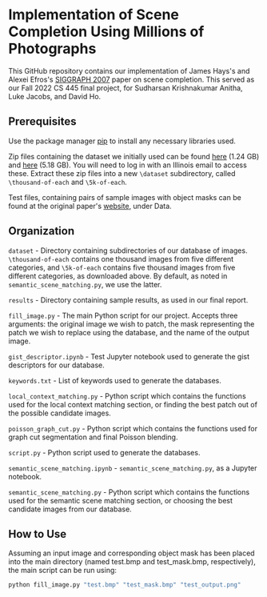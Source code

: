 # Implementation of Scene Completion Using Millions of Photographs

This GitHub repository contains our implementation of James Hays's and Alexei Efros's [SIGGRAPH 2007](http://graphics.cs.cmu.edu/projects/scene-completion/) paper on scene completion. This served as our Fall 2022 CS 445 final project, for Sudharsan Krishnakumar Anitha, Luke Jacobs, and David Ho.

## Prerequisites

Use the package manager [pip](https://pip.pypa.io/en/stable/) to install any necessary libraries used. 

Zip files containing the dataset we initially used can be found [here](https://drive.google.com/file/d/17e97oyOMjTLvtWbgoUnoV2KWPckOM3Yg/view?usp=sharing) (1.24 GB) and [here](https://drive.google.com/file/d/1CVjy_BWUkzs2hDsZLc79iAUu6D3UxeJy/view?usp=share_link) (5.18 GB). You will need to log in with an Illinois email to access these. Extract these zip files into a new `\dataset` subdirectory, called `\thousand-of-each` and `\5k-of-each`.

Test files, containing pairs of sample images with object masks can be found at the original paper's [website](http://graphics.cs.cmu.edu/projects/scene-completion/), under Data.

## Organization
`dataset` - Directory containing subdirectories of our database of images. `\thousand-of-each` contains one thousand images from five different categories, and `\5k-of-each` contains five thousand images from five different categories, as downloaded above. By default, as noted in `semantic_scene_matching.py`, we use the latter.

`results` - Directory containing sample results, as used in our final report.

`fill_image.py` - The main Python script for our project. Accepts three arguments: the original image we wish to patch, the mask representing the patch we wish to replace using the database, and the name of the output image.

`gist_descriptor.ipynb` - Test Jupyter notebook used to generate the gist descriptors for our database.

`keywords.txt` - List of keywords used to generate the databases.

`local_context_matching.py` - Python script which contains the functions used for the local context matching section, or finding the best patch out of the possible candidate images. 

`poisson_graph_cut.py` - Python script which contains the functions used for graph cut segmentation and final Poisson blending.

`script.py` - Python script used to generate the databases.

`semantic_scene_matching.ipynb` - `semantic_scene_matching.py`, as a Jupyter notebook.

`semantic_scene_matching.py` - Python script which contains the functions used for the semantic scene matching section, or choosing the best candidate images from our database. 

## How to Use

Assuming an input image and corresponding object mask has been placed into the main directory (named test.bmp and test_mask.bmp, respectively), the main script can be run using:

```bash
python fill_image.py "test.bmp" "test_mask.bmp" "test_output.png"
```
